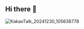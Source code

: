 ## Hi there 👋

![KakaoTalk_20241230_105638778](https://github.com/user-attachments/assets/1c3ca9dd-d51f-4661-ad66-2f870148cfb5)

<!--
**dpoowa/dpoowa** is a ✨ _special_ ✨ repository because its `README.md` (this file) appears on your GitHub profile.

Here are some ideas to get you started:

- 🔭 I’m currently working on ...
- 🌱 I’m currently learning ...
- 👯 I’m looking to collaborate on ...
- 🤔 I’m looking for help with ...
- 💬 Ask me about ...
- 📫 How to reach me: ...

- 😄 Pronouns: ...
- ⚡ Fun fact: ...
-->
